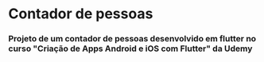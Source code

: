 # Contador de pessoas

### Projeto de um contador de pessoas desenvolvido em flutter no curso "Criação de Apps Android e iOS com Flutter" da Udemy
